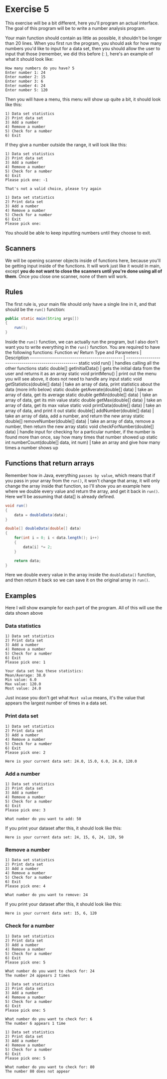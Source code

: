 # Exercise 5
This exercise will be a bit different, here you'll program an actual interface. The goal of this program will be to write a number analysis program.

Your main function should contain as little as possible, it shouldn't be longer than 20 lines.
When you first run the program, you should ask for how many numbers you'd like to input for a data set, then you should allow the user to input that those (remember, we did this before (: ), here's an example of what it should look like:
```
How many numbers do you have? 5
Enter number 1: 24
Enter number 2: 15
Enter number 3: 6
Enter number 4: 24
Enter number 5: 120
```

Then you will have a menu, this menu will show up quite a bit, it should look like this:
```
1) Data set statistics
2) Print data set
3) Add a number
4) Remove a number
5) Check for a number
6) Exit
```

If they give a number outside the range, it will look like this:
```
1) Data set statistics
2) Print data set
3) Add a number
4) Remove a number
5) Check for a number
6) Exit
Please pick one: -1

That's not a valid choice, please try again

1) Data set statistics
2) Print data set
3) Add a number
4) Remove a number
5) Check for a number
6) Exit
Please pick one: 
```

You should be able to keep inputting numbers until they choose to exit.

## Scanners
We will be opening scanner objects inside of functions here, because you'll be getting input inside of the functions. It will work just like it would in main, except **you do not want to close the scanners until you're done using all of them**. Once you close one scanner, none of them will work.

## Rules
The first rule is, your main file should only have a single line in it, and that should be the `run()` function:
```Java
public static main(String args[])
{
    run();
}
```

Inside the `run()` function, we can actually run the program, but I also don't want you to write everything in the `run()` function.
You are required to have the following functions:
Function w/ Return Type and Parameters         | Description
---------------------------------------------- | -----------------------------------------------------
static void run() 		                       | handles calling all the other functions
static double[] getInitialData()               | gets the initial data from the user and returns it as an array
static void printMenu()                        | print out the menu you will see above, it does not need to handle any input
static void getStatistics(double[] data)       | take an array of data, print statistics about the data (more info below)
static double getAverate(double[] data)        | take an array of data, get its average
static double getMin(double[] data)            | take an array of data, get its min value
static double getMax(double[] data)            | take an array of data, get its max value 
static void printData(double[] data)           | take an array of data, and print it out
static double[] addNumber(double[] data)       | take an array of data, add a number, and return the new array
static double[] removeNumber(double[] data)    | take an array of data, remove a number, then return the new array
static void checkForNumber(double[] data)      | handle input for checking for a particular number, if the number is found more than once, say how many times that number showed up
static int numberCount(double[] data, int num) | take an array and give how many times a number shows up

## Functions that return arrays
Remember how in Java, everything `passes by value`, which means that if you pass in your array from the `run()`, it won't change that array, it will only change the array inside that function, so I'll show you an example here where we double every value and return the array, and get it back in `run()`. Here we'll be assuming that data[] is already defined.
```Java
void run()
{
    data = doubleData(data);
}

double[] doubleData(double[] data)
{
    for(int i = 0; i < data.length(); i++)
    {
        data[i] *= 2;
    }

    return data;
}
```
Here we double every value in the array inside the `doubleData()` function, and then return it back so we can save it on the original array in `run()`.

## Examples
Here I will show example for each part of the program. All of this will use the data shown above

### Data statistics
```
1) Data set statistics
2) Print data set
3) Add a number
4) Remove a number
5) Check for a number
6) Exit
Please pick one: 1

Your data set has these statistics:
Mean/Average: 38.0
Min value: 6.0
Max value: 120.0
Most value: 24.0
```

Just incase you don't get what `Most value` means, it's the value that appears the largest number of times in a data set.

### Print data set
```
1) Data set statistics
2) Print data set
3) Add a number
4) Remove a number
5) Check for a number
6) Exit
Please pick one: 2

Here is your current data set: 24.0, 15.0, 6.0, 24.0, 120.0
```

### Add a number
```
1) Data set statistics
2) Print data set
3) Add a number
4) Remove a number
5) Check for a number
6) Exit
Please pick one: 3

What number do you want to add: 50
```

If you print your dataset after this, it should look like this:
```
Here is your current data set: 24, 15, 6, 24, 120, 50
```

### Remove a number
```
1) Data set statistics
2) Print data set
3) Add a number
4) Remove a number
5) Check for a number
6) Exit
Please pick one: 4

What number do you want to remove: 24
```

If you print your dataset after this, it should look like this:
```
Here is your current data set: 15, 6, 120
```

### Check for a number
```
1) Data set statistics
2) Print data set
3) Add a number
4) Remove a number
5) Check for a number
6) Exit
Please pick one: 5

What number do you want to check for: 24
The number 24 appears 2 times
```

```
1) Data set statistics
2) Print data set
3) Add a number
4) Remove a number
5) Check for a number
6) Exit
Please pick one: 5

What number do you want to check for: 6
The number 6 appears 1 time
```

```
1) Data set statistics
2) Print data set
3) Add a number
4) Remove a number
5) Check for a number
6) Exit
Please pick one: 5

What number do you want to check for: 80
The number 80 does not appear
```